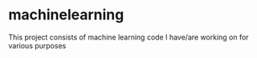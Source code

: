 # machinelearning

This project consists of machine learning code I have/are working on for various purposes
